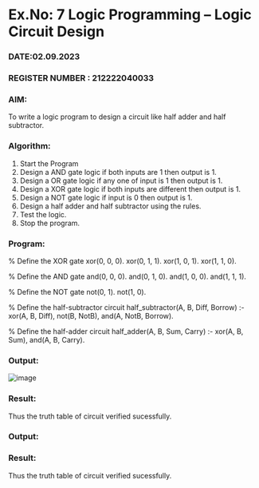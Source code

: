 # Ex.No: 7  Logic Programming –  Logic Circuit Design                                           

### DATE:02.09.2023
### REGISTER NUMBER : 212222040033
### AIM: 
To write a logic program to design a circuit like half adder and half subtractor.
###  Algorithm:
1. Start the Program
2. Design a AND gate logic if both inputs are 1 then output is 1.
3. Design a OR gate logic if any one of input is 1 then output is 1.
4. Design a XOR gate logic if both inputs are different then output is 1.
5. Design a NOT gate logic if input is 0 then output is 1.
6. Design a half adder and half subtractor using the rules.
7. Test the logic.
8. Stop the program.

### Program:
% Define the XOR gate xor(0, 0, 0). xor(0, 1, 1). xor(1, 0, 1). xor(1, 1, 0).

% Define the AND gate and(0, 0, 0). and(0, 1, 0). and(1, 0, 0). and(1, 1, 1).

% Define the NOT gate not(0, 1). not(1, 0).

% Define the half-subtractor circuit half_subtractor(A, B, Diff, Borrow) :- xor(A, B, Diff), not(B, NotB), and(A, NotB, Borrow).

% Define the half-adder circuit half_adder(A, B, Sum, Carry) :- xor(A, B, Sum), and(A, B, Carry).

### Output:

![image](https://github.com/kaushik2022/AI_Lab_2023-24/assets/129837020/9205d3c8-10c3-492a-8311-cd485dbd484e)



### Result:
Thus the truth table of circuit verified sucessfully.












### Output:



### Result:
Thus the truth table of circuit verified sucessfully.
